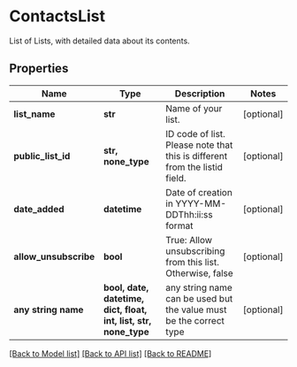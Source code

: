 # ContactsList

List of Lists, with detailed data about its contents.

## Properties
Name | Type | Description | Notes
------------ | ------------- | ------------- | -------------
**list_name** | **str** | Name of your list. | [optional] 
**public_list_id** | **str, none_type** | ID code of list. Please note that this is different from the listid field. | [optional] 
**date_added** | **datetime** | Date of creation in YYYY-MM-DDThh:ii:ss format | [optional] 
**allow_unsubscribe** | **bool** | True: Allow unsubscribing from this list. Otherwise, false | [optional] 
**any string name** | **bool, date, datetime, dict, float, int, list, str, none_type** | any string name can be used but the value must be the correct type | [optional]

[[Back to Model list]](../README.md#documentation-for-models) [[Back to API list]](../README.md#documentation-for-api-endpoints) [[Back to README]](../README.md)


